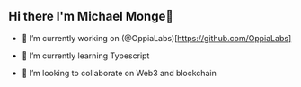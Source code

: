 ## Hi there I'm Michael Monge👋

- 🔭 I’m currently working on (@OppiaLabs)[https://github.com/OppiaLabs]

- 🌱 I’m currently learning Typescript
- 👯 I’m looking to collaborate on Web3 and blockchain

